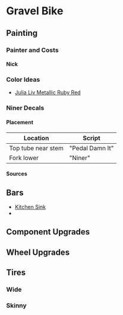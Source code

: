 # Gravel Bike

## Painting

### Painter and Costs

#### Nick

### Color Ideas

* [Julia Liv Metallic Ruby Red](https://www.liv-cycling.com/us/langma-advanced-pro-1-disc-2018)

### Niner Decals

#### Placement

|Location|Script|
|---     |---   |
|Top tube near stem|"Pedal Damn It"|
|Fork lower|"Niner"|

#### Sources

## Bars

* [Kitchen Sink](https://redshiftsports.com/products/kitchen-sink-handlebar)
* 

## Component Upgrades

## Wheel Upgrades

## Tires

### Wide

### Skinny
